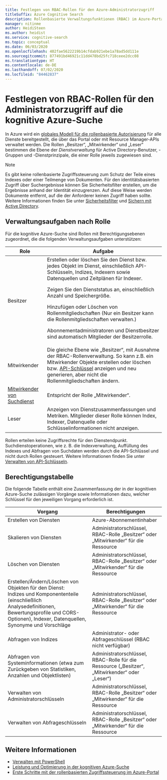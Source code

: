 ```yaml
---
title: Festlegen von RBAC-Rollen für den Azure-Administratorzugriff
titleSuffix: Azure Cognitive Search
description: Rollenbasierte Verwaltungsfunktionen (RBAC) im Azure-Portal zum Steuern und Delegieren von administrativen Aufgaben für die Verwaltung der kognitiven Azure-Suche.
manager: nitinme
author: HeidiSteen
ms.author: heidist
ms.service: cognitive-search
ms.topic: conceptual
ms.date: 06/03/2020
ms.openlocfilehash: 402fae5622219b14cfdab921ebe1a78ad5dd111e
ms.sourcegitcommit: 877491bd46921c11dd478bd25fc718ceee2dcc08
ms.translationtype: HT
ms.contentlocale: de-DE
ms.lasthandoff: 07/02/2020
ms.locfileid: "84462837"
---
```

# <a name="set-rbac-roles-for-administrative-access-to-azure-cognitive-search"></a>Festlegen von RBAC-Rollen für den Administratorzugriff auf die kognitive Azure-Suche

In Azure wird ein [globales Modell für die rollenbasierte Autorisierung](../role-based-access-control/role-assignments-portal.md) für alle Dienste bereitgestellt, die über das Portal oder mit Resource Manager-APIs verwaltet werden. Die Rollen „Besitzer“, „Mitwirkender“ und „Leser“ bestimmen die Ebene der *Dienstverwaltung* für Active Directory-Benutzer, -Gruppen und -Dienstprinzipale, die einer Rolle jeweils zugewiesen sind. 

> [!Note]
> Es gibt keine rollenbasierte Zugriffssteuerung zum Schutz der Teile eines Indexes oder einer Teilmenge von Dokumenten. Für den identitätsbasierten Zugriff über Suchergebnisse können Sie Sicherheitsfilter erstellen, um die Ergebnisse anhand der Identität einzugrenzen. Auf diese Weise werden Dokumente entfernt, auf die der Anforderer keinen Zugriff haben sollte. Weitere Informationen finden Sie unter [Sicherheitsfilter](search-security-trimming-for-azure-search.md) und [Sichern mit Active Directory](search-security-trimming-for-azure-search-with-aad.md).

## <a name="management-tasks-by-role"></a>Verwaltungsaufgaben nach Rolle

Für die kognitive Azure-Suche sind Rollen mit Berechtigungsebenen zugeordnet, die die folgenden Verwaltungsaufgaben unterstützen:

| Role | Aufgabe |
| --- | --- |
| Besitzer |Erstellen oder löschen Sie den Dienst bzw. jedes Objekt im Dienst, einschließlich API-Schlüsseln, Indizes, Indexern sowie Datenquellen und Zeitplänen für Indexer.<p>Zeigen Sie den Dienststatus an, einschließlich Anzahl und Speichergröße.<p>Hinzufügen oder Löschen von Rollenmitgliedschaften (Nur ein Besitzer kann die Rollenmitgliedschaften verwalten.)<p>Abonnementadministratoren und Dienstbesitzer sind automatisch Mitglieder der Besitzerrolle. |
| Mitwirkender |Die gleiche Ebene wie „Besitzer“, mit Ausnahme der RBAC-Rollenverwaltung. So kann z.B. ein Mitwirkender Objekte erstellen oder löschen bzw. [API-Schlüssel](search-security-api-keys.md) anzeigen und neu generieren, aber nicht die Rollenmitgliedschaften ändern. |
| [Mitwirkender von Suchdienst](https://docs.microsoft.com/azure/role-based-access-control/built-in-roles#search-service-contributor) | Entspricht der Rolle „Mitwirkender“. |
| Leser |Anzeigen von Dienstzusammenfassungen und Metriken. Mitglieder dieser Rolle können Index, Indexer, Datenquelle oder Schlüsselinformationen nicht anzeigen.  |

Rollen erteilen keine Zugriffsrechte für den Dienstendpunkt. Suchdienstoperationen, wie z. B. die Indexverwaltung, Auffüllung des Indexes und Abfragen von Suchdaten werden durch die API-Schlüssel und nicht durch Rollen gesteuert. Weitere Informationen finden Sie unter [Verwalten von API-Schlüsseln](search-security-api-keys.md).

## <a name="permissions-table"></a>Berechtigungstabelle

Die folgende Tabelle enthält eine Zusammenfassung der in der kognitiven Azure-Suche zulässigen Vorgänge sowie Informationen dazu, welcher Schlüssel für den jeweiligen Vorgang erforderlich ist.

| Vorgang | Berechtigungen |
|-----------|-------------------------|
| Erstellen von Diensten | Azure-Abonnementinhaber |
| Skalieren von Diensten | Administratorschlüssel, RBAC-Rolle „Besitzer“ oder „Mitwirkender“ für die Ressource  |
| Löschen von Diensten | Administratorschlüssel, RBAC-Rolle „Besitzer“ oder „Mitwirkender“ für die Ressource |
| Erstellen/Ändern/Löschen von Objekten für den Dienst: <br>Indizes und Komponententeile (einschließlich Analysedefinitionen, Bewertungsprofile und CORS-Optionen), Indexer, Datenquellen, Synonyme und Vorschläge | Administratorschlüssel, RBAC-Rolle „Besitzer“ oder „Mitwirkender“ für die Ressource |
| Abfragen von Indizes | Administrator- oder Abfrageschlüssel (RBAC nicht verfügbar) |
| Abfragen von Systeminformationen (etwa zum Zurückgeben von Statistiken, Anzahlen und Objektlisten) | Administratorschlüssel, RBAC-Rolle für die Ressource („Besitzer“, „Mitwirkender“ oder „Leser“) |
| Verwalten von Administratorschlüsseln | Administratorschlüssel, RBAC-Rolle „Besitzer“ oder „Mitwirkender“ für die Ressource |
| Verwalten von Abfrageschlüsseln |  Administratorschlüssel, RBAC-Rolle „Besitzer“ oder „Mitwirkender“ für die Ressource  |

## <a name="see-also"></a>Weitere Informationen

+ [Verwalten mit PowerShell](search-manage-powershell.md) 
+ [Leistung und Optimierung in der kognitiven Azure-Suche](search-performance-optimization.md)
+ [Erste Schritte mit der rollenbasierten Zugriffssteuerung im Azure-Portal](../role-based-access-control/overview.md)